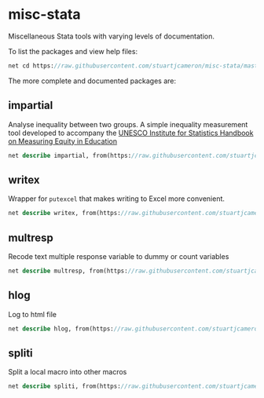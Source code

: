 # misc-stata
Miscellaneous Stata tools with varying levels of documentation.
 
To list the packages and view help files:
``` stata
net cd https://raw.githubusercontent.com/stuartjcameron/misc-stata/master
```

The more complete and documented packages are:

## impartial 
Analyse inequality between two groups. A simple inequality measurement tool developed to accompany the [UNESCO Institute for Statistics Handbook on Measuring Equity in Education](http://uis.unesco.org/sites/default/files/documents/handbook-measuring-equity-education-2018-en.pdf)
``` stata
net describe impartial, from(https://raw.githubusercontent.com/stuartjcameron/misc-stata/master)
```
## writex
Wrapper for `putexcel` that makes writing to Excel more convenient.
``` stata
net describe writex, from(https://raw.githubusercontent.com/stuartjcameron/misc-stata/master)
```
## multresp
Recode text multiple response variable to dummy or count variables
``` stata
net describe multresp, from(https://raw.githubusercontent.com/stuartjcameron/misc-stata/master)
```
## hlog
Log to html file
``` stata
net describe hlog, from(https://raw.githubusercontent.com/stuartjcameron/misc-stata/master)
```
## spliti
Split a local macro into other macros
``` stata
net describe spliti, from(https://raw.githubusercontent.com/stuartjcameron/misc-stata/master)
```
